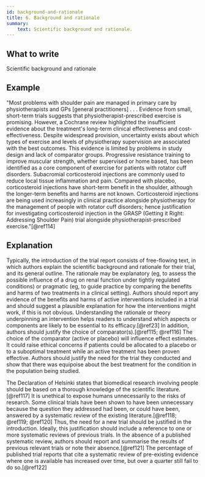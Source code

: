 ```yaml
---
id: background-and-rationale
title: 6. Background and rationale
summary:
    text: Scientific background and rationale.
---
```


## What to write

Scientific background and rationale

## Example

"Most problems with shoulder pain are managed in primary care by
physiotherapists and GPs \[general practitioners\] . . . Evidence from
small, short-term trials suggests that physiotherapist-prescribed
exercise is promising. However, a Cochrane review highlighted the
insufficient evidence about the treatment\'s long-term clinical
effectiveness and cost-effectiveness. Despite widespread provision,
uncertainty exists about which types of exercise and levels of
physiotherapy supervision are associated with the best outcomes. This
evidence is limited by problems in study design and lack of comparator
groups. Progressive resistance training to improve muscular strength,
whether supervised or home based, has been identified as a core
component of exercise for patients with rotator cuff disorders.
Subacromial corticosteroid injections are commonly used to reduce local
tissue inflammation and pain. Compared with placebo, corticosteroid
injections have short-term benefit in the shoulder, although the
longer-term benefits and harms are not known. Corticosteroid injections
are being used increasingly in clinical practice alongside physiotherapy
for the management of people with rotator cuff disorders; hence
justification for investigating corticosteroid injection in the GRASP
(Getting it Right: Addressing Shoulder Pain) trial alongside
physiotherapist-prescribed exercise."[@ref114]

## Explanation

Typically, the introduction of the trial report consists of free-flowing
text, in which authors explain the scientific background and rationale
for their trial, and its general outline. The rationale may be
explanatory (eg, to assess the possible influence of a drug on renal
function under tightly regulated conditions) or pragmatic (eg, to guide
practice by comparing the benefits and harms of two treatments in a
clinical setting). Authors should report any evidence of the benefits
and harms of active interventions included in a trial and should suggest
a plausible explanation for how the interventions might work, if this is
not obvious. Understanding the rationale or theory underpinning an
intervention helps readers to understand which aspects or components are
likely to be essential to its efficacy.[@ref23] In addition, authors
should justify the choice of comparator(s).[@ref115; @ref116] The
choice of the comparator (active or placebo) will influence effect
estimates. It could raise ethical concerns if patients could be
allocated to a placebo or to a suboptimal treatment while an active
treatment has been proven effective. Authors should justify the need for
the trial they conducted and show that there was equipoise about the
best treatment for the condition in the population being studied.

The Declaration of Helsinki states that biomedical research involving
people should be based on a thorough knowledge of the scientific
literature.[@ref117] It is unethical to expose humans unnecessarily to
the risks of research. Some clinical trials have been shown to have been
unnecessary because the question they addressed had been, or could have
been, answered by a systematic review of the existing
literature.[@ref118; @ref119; @ref120] Thus, the need for a new trial
should be justified in the introduction. Ideally, this justification
should include a reference to one or more systematic reviews of previous
trials. In the absence of a published systematic review, authors should
report and summarise the results of previous relevant trials or note
their absence.[@ref121] The percentage of published trial reports that
cite a systematic review of pre-existing evidence where one is available
has increased over time, but over a quarter still fail to do
so.[@ref122]

